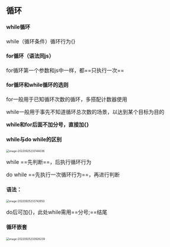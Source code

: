 ## 循环

#### while循环

while（循环条件）循环行为{}

#### for循环（语法同js）

for循环第一个参数和js中一样，都==只执行一次==

#### for循环和while循环的选则

for一般用于已知循环次数的循环，多搭配计数器使用

while一般用于事先不知道循环总次数的场景，以达到某个目标为目的

**while和for后面不加分号，直接加{}**

#### while与do while的区别

<img src="C:\Users\Lanson\AppData\Roaming\Typora\typora-user-images\image-20220925233144036.png" alt="image-20220925233144036" style="zoom:50%;" />

while ==先判断==，后执行循环行为

do while ==先执行一次循环行为==，再进行判断

#### 语法：

<img src="C:\Users\Lanson\AppData\Roaming\Typora\typora-user-images\image-20220925233742650.png" alt="image-20220925233742650" style="zoom:50%;" />

do后可加{}，此处while需用==分号;==结尾

#### 循环嵌套

<img src="C:\Users\Lanson\AppData\Roaming\Typora\typora-user-images\image-20220925233926239.png" alt="image-20220925233926239" style="zoom:50%;" />